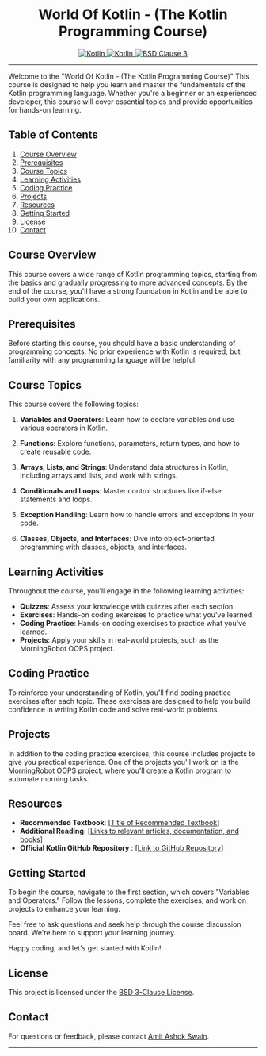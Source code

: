 <h1 align="center">World Of Kotlin - (The Kotlin Programming Course)</h1>
<p align="center">
  <a href="Kotlin url">
    <img alt="Kotlin" src="https://img.shields.io/badge/Kotlin-1.9.10-darkblue.svg" />
  </a>
  <a href="Kotlin url">
    <img alt="Kotlin" src="https://img.shields.io/badge/Kotlin-0095D5?&style=for-the-badge&logo=kotlin&logoColor=white" />
  </a>
  <a href="License url">
    <img alt="BSD Clause 3" src="https://img.shields.io/badge/License-BSD_3--Clause-blue.svg"/>
  </a>
</p>

---

Welcome to the "World Of Kotlin - (The Kotlin Programming Course)" This course is designed to help you learn and master the fundamentals of the Kotlin programming language. Whether you're a beginner or an experienced developer, this course will cover essential topics and provide opportunities for hands-on learning.

## Table of Contents

1. [Course Overview](#course-overview)
2. [Prerequisites](#prerequisites)
3. [Course Topics](#course-topics)
4. [Learning Activities](#learning-activities)
5. [Coding Practice](#coding-practice)
6. [Projects](#projects)
7. [Resources](#resources)
8. [Getting Started](#getting-started)
9. [License](#license)
10. [Contact](#contact)

## Course Overview

This course covers a wide range of Kotlin programming topics, starting from the basics and gradually progressing to more advanced concepts. By the end of the course, you'll have a strong foundation in Kotlin and be able to build your own applications.

## Prerequisites

Before starting this course, you should have a basic understanding of programming concepts. No prior experience with Kotlin is required, but familiarity with any programming language will be helpful.

## Course Topics

This course covers the following topics:

1. **Variables and Operators**: Learn how to declare variables and use various operators in Kotlin.

2. **Functions**: Explore functions, parameters, return types, and how to create reusable code.

3. **Arrays, Lists, and Strings**: Understand data structures in Kotlin, including arrays and lists, and work with strings.

4. **Conditionals and Loops**: Master control structures like if-else statements and loops.

5. **Exception Handling**: Learn how to handle errors and exceptions in your code.

6. **Classes, Objects, and Interfaces**: Dive into object-oriented programming with classes, objects, and interfaces.

## Learning Activities

Throughout the course, you'll engage in the following learning activities:

- **Quizzes**: Assess your knowledge with quizzes after each section.
- **Exercises**: Hands-on coding exercises to practice what you've learned.
- **Coding Practice**: Hands-on coding exercises to practice what you've learned.
- **Projects**: Apply your skills in real-world projects, such as the MorningRobot OOPS project.

## Coding Practice

To reinforce your understanding of Kotlin, you'll find coding practice exercises after each topic. These exercises are designed to help you build confidence in writing Kotlin code and solve real-world problems.

## Projects

In addition to the coding practice exercises, this course includes projects to give you practical experience. One of the projects you'll work on is the MorningRobot OOPS project, where you'll create a Kotlin program to automate morning tasks.

## Resources

- **Recommended Textbook**: [[Title of Recommended Textbook](https://riptutorial.com/Download/kotlin.pdf)]
- **Additional Reading**: [[Links to relevant articles, documentation, and books](https://kotlinlang.org/docs/home.html)]
- **Official Kotlin GitHub Repository** : [[Link to GitHub Repository](https://github.com/Amit-Ashok-Swain/kotlin-web-site.git)]

## Getting Started

To begin the course, navigate to the first section, which covers "Variables and Operators." Follow the lessons, complete the exercises, and work on projects to enhance your learning.

Feel free to ask questions and seek help through the course discussion board. We're here to support your learning journey.

Happy coding, and let's get started with Kotlin!

## License

This project is licensed under the [BSD 3-Clause License](LICENSE).

## Contact

For questions or feedback, please contact [Amit Ashok Swain](mailto:business.amitswain@gmail.com).

---
</p>

